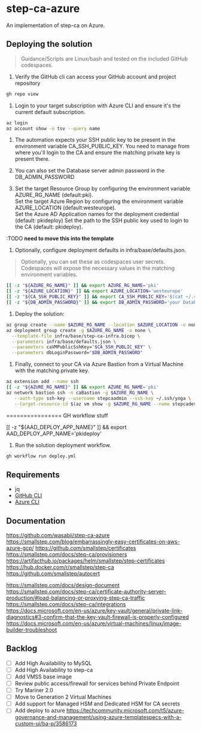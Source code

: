 # step-ca-azure

An implementation of step-ca on Azure.

## Deploying the solution

> Guidance/Scripts are Linux/bash and tested on the included GitHub codespaces.

1. Verify the GitHub cli can access your GitHub account and project repository

  ```bash
  gh repo view
  ```

1. Login to your target subscription with Azure CLI and ensure it's the current default subscription.

  ```bash
  az login
  az account show -o tsv --query name
  ```

1. The automation expects your SSH public key to be present in the environment variable CA_SSH_PUBLIC_KEY. You need to manage from where you'll login to the CA and ensure the matching private key is present there.

1. You can also set the Database server admin password in the DB_ADMIN_PASSWORD

1. Set the target Resource Group by configuring the environment variable AZURE_RG_NAME (default:pki).  
Set the target Azure Region by configuring the environment variable AZURE_LOCATION (default:westeurope).  
Set the Azure AD Application names for the deployment credential (default: pkideploy)
Set the path to the SSH public key used to login to the CA (default: pkideploy).

:TODO **need to move this into the template**

1. Optionally, configure deployment defaults in infra/base/defaults.json.

> Optionally, you can set these as codespaces user secrets. Codespaces will expose the necessary values in the matching environment variables. 

```bash
[[ -z "${AZURE_RG_NAME}" ]] && export AZURE_RG_NAME='pki'
[[ -z "${AZURE_LOCATION}" ]] && export AZURE_LOCATION='westeurope'
[[ -z "${CA_SSH_PUBLIC_KEY}" ]] && export CA_SSH_PUBLIC_KEY='$(cat ~/.ssh/id_rsa.pub)'
[[ -z "${DB_ADMIN_PASSWORD}" ]] && export DB_ADMIN_PASSWORD='your Database admin password'
```

1. Deploy the solution:

  ```bash
  az group create --name $AZURE_RG_NAME --location $AZURE_LOCATION -o none
  az deployment group create -g $AZURE_RG_NAME -o none \
    --template-file infra/base/step-ca-infra.bicep \
    --parameters infra/base/defaults.json \
    --parameters caVMPublicSshKey="$CA_SSH_PUBLIC_KEY" \
    --parameters dbLoginPassword="$DB_ADMIN_PASSWORD"
  ```

1. Finally, connect to your CA via Azure Bastion from a Virtual Machine with the matching private key.

```bash
az extension add --name ssh
[[ -z "${AZURE_RG_NAME}" ]] && export AZURE_RG_NAME='pki'
az network bastion ssh -n caBastion -g $AZURE_RG_NAME \
   --auth-type ssh-key --username stepcaadmin --ssh-key ~/.ssh/yoga \
   --target-resource-id $(az vm show -g $AZURE_RG_NAME --name stepcadev1 -o tsv --query id)
```


================
GH workflow stuff

  [[ -z "${AAD_DEPLOY_APP_NAME}" ]] && export AAD_DEPLOY_APP_NAME='pkideploy'
1. Run the solution deployment workflow.

  ```bash
  gh workflow run deploy.yml
  ```



## Requirements

- jq
- [GitHub CLI](https://cli.github.com/)
- [Azure CLI](https://docs.microsoft.com/en-us/cli/azure/install-azure-cli)

## Documentation

<https://github.com/wasabii/step-ca-azure>
<https://smallstep.com/blog/embarrassingly-easy-certificates-on-aws-azure-gcp/>
<https://github.com/smallstep/certificates>
<https://smallstep.com/docs/step-ca/provisioners>
<https://artifacthub.io/packages/helm/smallstep/step-certificates>
<https://hub.docker.com/r/smallstep/step-ca>
<https://github.com/smallstep/autocert>

<https://smallstep.com/docs/design-document>
<https://smallstep.com/docs/step-ca/certificate-authority-server-production/#load-balancing-or-proxying-step-ca-traffic>
<https://smallstep.com/docs/step-ca/integrations>
<https://docs.microsoft.com/en-us/azure/key-vault/general/private-link-diagnostics#3-confirm-that-the-key-vault-firewall-is-properly-configured>
<https://docs.microsoft.com/en-us/azure/virtual-machines/linux/image-builder-troubleshoot>

## Backlog

- [ ] Add High Availability to MySQL  
- [ ] Add High Availability to step-ca  
- [ ] Add VMSS base image  
- [ ] Review public access/firewall for services behind Private Endpoint  
- [ ] Try Mariner 2.0  
- [ ] Move to Generation 2 Virtual Machines  
- [ ] Add support for Managed HSM and Dedicated HSM for CA secrets  
- [ ] Add deploy to azure https://techcommunity.microsoft.com/t5/azure-governance-and-management/using-azure-templatespecs-with-a-custom-ui/ba-p/3586173
